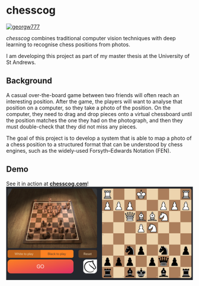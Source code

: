 # chesscog

[![georgw777](https://circleci.com/gh/georgw777/chesscog.svg?style=svg)](https://app.circleci.com/pipelines/github/georgw777/chesscog)

_chesscog_ combines traditional computer vision techniques with deep learning to recognise chess positions from photos.

I am developing this project as part of my master thesis at the University of St Andrews.

## Background

A casual over-the-board game between two friends will often reach an interesting position. After the game, the players will want to analyse that position on a computer, so they take a photo of the position. On the computer, they need to drag and drop pieces onto a virtual chessboard until the position matches the one they had on the photograph, and then they must double-check that they did not miss any pieces.

The goal of this project is to develop a system that is able to map a photo of a chess position to a structured format that can be understood by chess engines, such as the widely-used Forsyth–Edwards Notation (FEN).

## Demo

See it in action at [**chesscog.com**](https://www.chesscog.com)!
![Screenshot](docs/demo_screenshot.png)
